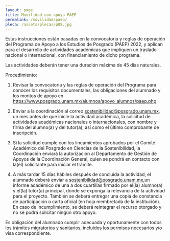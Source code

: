 ```yaml
---
layout: page
title: Movilidad con apoyo PAEP
permalink: /movilidad/paep/
pleca: /assets/plecas/p08.jpg
---
```


Estas instrucciones están basadas en la convocatoria y reglas de operación del Programa de Apoyo a los 
Estudios de Posgrado (PAEP) 2022, y aplican para el desarrollo de actividades académicas que impliquen un 
traslado nacional o internacional, con financiamiento de dicho programa. 

Las actividades deberán tener una duración máxima de 45 días naturales.

Procedimiento:

 1.	Revisar la convocatoria y las reglas de operación del Programa para conocer los requisitos documentales, 
  	las obligaciones del alumnado y los montos de apoyo en 
  	<https://www.posgrado.unam.mx/alumnos/apoyo_alumnos/paep.php>

 2.	Enviar a la coordinación al correo <sostenibilidad@posgrado.unam.mx>, un mes antes de que inicie 
 la actividad académica, la solicitud de actividades académicas nacionales o internacionales, con 
 nombre y firma del alumno(a) y del tutor(a), así como el último comprobante de inscripción.

 3.	Si la solicitud cumple con los lineamientos aprobados por el Comité Académico del Posgrado en 
 Ciencias de la Sostenibilidad, la Coordinación enviará la autorización al Departamento de Gestión 
 de Apoyos de la Coordinación General, quien se pondrá en contacto con la(el) solicitante para 
 iniciar el trámite. 

 4.	A más tardar 15 días hábiles después de concluida la actividad, el alumnado deberá enviar 
 a <sostenibilidad@posgrado.unam.mx>,un informe académico de una a dos cuartillas firmado por 
 el(la) alumno(a) y el(la) tutor(a) principal, donde se exponga la relevancia de la actividad para 
 el proyecto. También se deberá entregar una copia de constancia de participación o carta oficial 
 (en hoja membretada de la institución). En caso de incumplimiento, se deberá reintegrar el recurso 
 otorgado y no se podrá solicitar ningún otro apoyo. 

Es obligación del alumnado cumplir adecuada y oportunamente con todos los trámites migratorios y 
sanitarios, incluidos los permisos necesarios y/o visa correspondiente.
